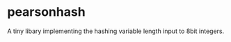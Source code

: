 pearsonhash
===========

A tiny libary implementing the hashing variable length input to 8bit integers.
